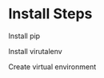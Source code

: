 <h1>Install Steps</h1>
<p>Install pip</p>
<p>Install virutalenv</p>
<p>Create virtual environment</p>
